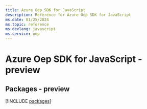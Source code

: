 ```yaml
---
title: Azure Oep SDK for JavaScript
description: Reference for Azure Oep SDK for JavaScript
ms.date: 01/25/2024
ms.topic: reference
ms.devlang: javascript
ms.service: oep
---
```

# Azure Oep SDK for JavaScript - preview
## Packages - preview
[!INCLUDE [packages](oep-index.md)]
